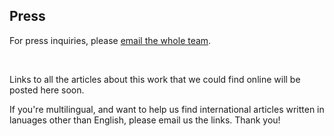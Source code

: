## Press

For press inquiries, please [email the whole team](mailto:skriegman@g.harvard.edu,Douglas.Blackiston@tufts.edu,Michael.Levin@tufts.edu,josh.bongard@uvm.edu).

<br>

<script type="text/javascript" src="https://d1bxh8uas1mnw7.cloudfront.net/assets/embed.js"></script>
<div data-badge-details="right" data-badge-type="medium-donut" data-doi="10.1073/pnas.2112672118" class="altmetric-embed"></div>

  
Links to all the articles about this work that we could find online will be posted here soon.

If you're multilingual, and want to help us find international articles written in lanuages other than English, please email us the links. Thank you!

<br><br><br>


